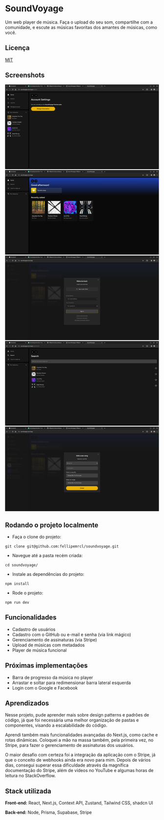 # SoundVoyage

Um web player de música. Faça o upload do seu som, compartilhe com a comunidade, e escute as músicas favoritas dos amantes de músicas, como você.


## Licença

[MIT](https://choosealicense.com/licenses/mit/)


## Screenshots

![App Screenshot](public/screenshots/SoundVoyage5.png)
![App Screenshot](public/screenshots/SoundVoyage1.png)
![App Screenshot](public/screenshots/SoundVoyage2.png)
![App Screenshot](public/screenshots/SoundVoyage3.png)
![App Screenshot](public/screenshots/SoundVoyage4.png)


## Rodando o projeto localmente

- Faça o clone do projeto: 

```
git clone git@github.com:fellipemrcl/soundvoyage.git
```

- Navegue até a pasta recém criada:

```
cd soundvoyage/
```

- Instale as dependências do projeto:

```
npm install
```

- Rode o projeto:

```
npm run dev
```
## Funcionalidades

- Cadastro de usuários
- Cadastro com o GitHub ou e-mail e senha (via link mágico)
- Gerenciamento de assinaturas (via Stripe)
- Upload de músicas com metadados
- Player de música funcional


## Próximas implementações

- Barra de progresso da música no player
- Arrastar e soltar para redimensionar barra lateral esquerda
- Login com o Google e Facebook
## Aprendizados

Nesse projeto, pude aprender mais sobre design patterns e padrões de código, já que foi necessária uma melhor organização de pastas e componentes, visando a escalabilidade do código. 

Aprendi também mais funcionalidades avançadas do Next.js, como cache e rotas dinâmicas. Coloquei a mão na massa também, pela primeira vez, no Stripe, para fazer o gerenciamento de assinaturas dos usuários.

O maior desafio com certeza foi a integração da aplicação com o Stripe, já que o conceito de webhooks ainda era novo para mim. Depois de vários dias, consegui superar essa dificuldade através da magnífica documentação do Stripe, além de vídeos no YouTube e algumas horas de leitura no StackOverflow.

## Stack utilizada

**Front-end:** React, Next.js, Context API, Zustand, Tailwind CSS, shadcn UI

**Back-end:** Node, Prisma, Supabase, Stripe

